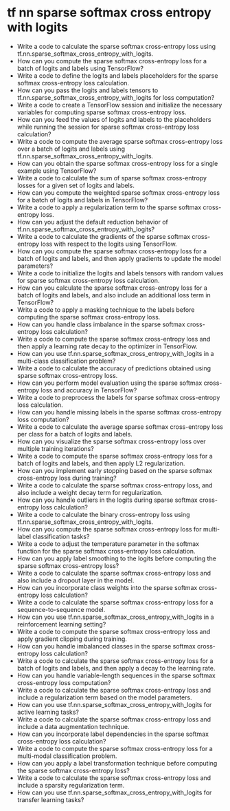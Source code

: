 # tf nn sparse softmax cross entropy with logits

- Write a code to calculate the sparse softmax cross-entropy loss using tf.nn.sparse_softmax_cross_entropy_with_logits.
- How can you compute the sparse softmax cross-entropy loss for a batch of logits and labels using TensorFlow?
- Write a code to define the logits and labels placeholders for the sparse softmax cross-entropy loss calculation.
- How can you pass the logits and labels tensors to tf.nn.sparse_softmax_cross_entropy_with_logits for loss computation?
- Write a code to create a TensorFlow session and initialize the necessary variables for computing sparse softmax cross-entropy loss.
- How can you feed the values of logits and labels to the placeholders while running the session for sparse softmax cross-entropy loss calculation?
- Write a code to compute the average sparse softmax cross-entropy loss over a batch of logits and labels using tf.nn.sparse_softmax_cross_entropy_with_logits.
- How can you obtain the sparse softmax cross-entropy loss for a single example using TensorFlow?
- Write a code to calculate the sum of sparse softmax cross-entropy losses for a given set of logits and labels.
- How can you compute the weighted sparse softmax cross-entropy loss for a batch of logits and labels in TensorFlow?
- Write a code to apply a regularization term to the sparse softmax cross-entropy loss.
- How can you adjust the default reduction behavior of tf.nn.sparse_softmax_cross_entropy_with_logits?
- Write a code to calculate the gradients of the sparse softmax cross-entropy loss with respect to the logits using TensorFlow.
- How can you compute the sparse softmax cross-entropy loss for a batch of logits and labels, and then apply gradients to update the model parameters?
- Write a code to initialize the logits and labels tensors with random values for sparse softmax cross-entropy loss calculation.
- How can you calculate the sparse softmax cross-entropy loss for a batch of logits and labels, and also include an additional loss term in TensorFlow?
- Write a code to apply a masking technique to the labels before computing the sparse softmax cross-entropy loss.
- How can you handle class imbalance in the sparse softmax cross-entropy loss calculation?
- Write a code to compute the sparse softmax cross-entropy loss and then apply a learning rate decay to the optimizer in TensorFlow.
- How can you use tf.nn.sparse_softmax_cross_entropy_with_logits in a multi-class classification problem?
- Write a code to calculate the accuracy of predictions obtained using sparse softmax cross-entropy loss.
- How can you perform model evaluation using the sparse softmax cross-entropy loss and accuracy in TensorFlow?
- Write a code to preprocess the labels for sparse softmax cross-entropy loss calculation.
- How can you handle missing labels in the sparse softmax cross-entropy loss computation?
- Write a code to calculate the average sparse softmax cross-entropy loss per class for a batch of logits and labels.
- How can you visualize the sparse softmax cross-entropy loss over multiple training iterations?
- Write a code to compute the sparse softmax cross-entropy loss for a batch of logits and labels, and then apply L2 regularization.
- How can you implement early stopping based on the sparse softmax cross-entropy loss during training?
- Write a code to calculate the sparse softmax cross-entropy loss, and also include a weight decay term for regularization.
- How can you handle outliers in the logits during sparse softmax cross-entropy loss calculation?
- Write a code to calculate the binary cross-entropy loss using tf.nn.sparse_softmax_cross_entropy_with_logits.
- How can you compute the sparse softmax cross-entropy loss for multi-label classification tasks?
- Write a code to adjust the temperature parameter in the softmax function for the sparse softmax cross-entropy loss calculation.
- How can you apply label smoothing to the logits before computing the sparse softmax cross-entropy loss?
- Write a code to calculate the sparse softmax cross-entropy loss and also include a dropout layer in the model.
- How can you incorporate class weights into the sparse softmax cross-entropy loss calculation?
- Write a code to calculate the sparse softmax cross-entropy loss for a sequence-to-sequence model.
- How can you use tf.nn.sparse_softmax_cross_entropy_with_logits in a reinforcement learning setting?
- Write a code to compute the sparse softmax cross-entropy loss and apply gradient clipping during training.
- How can you handle imbalanced classes in the sparse softmax cross-entropy loss calculation?
- Write a code to calculate the sparse softmax cross-entropy loss for a batch of logits and labels, and then apply a decay to the learning rate.
- How can you handle variable-length sequences in the sparse softmax cross-entropy loss computation?
- Write a code to calculate the sparse softmax cross-entropy loss and include a regularization term based on the model parameters.
- How can you use tf.nn.sparse_softmax_cross_entropy_with_logits for active learning tasks?
- Write a code to calculate the sparse softmax cross-entropy loss and include a data augmentation technique.
- How can you incorporate label dependencies in the sparse softmax cross-entropy loss calculation?
- Write a code to compute the sparse softmax cross-entropy loss for a multi-modal classification problem.
- How can you apply a label transformation technique before computing the sparse softmax cross-entropy loss?
- Write a code to calculate the sparse softmax cross-entropy loss and include a sparsity regularization term.
- How can you use tf.nn.sparse_softmax_cross_entropy_with_logits for transfer learning tasks?